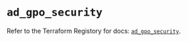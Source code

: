 # `ad_gpo_security`

Refer to the Terraform Registory for docs: [`ad_gpo_security`](https://www.terraform.io/docs/providers/ad/r/gpo_security).
